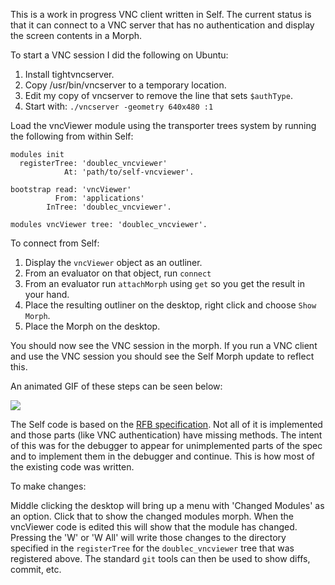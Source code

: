 This is a work in progress VNC client written in Self. The current status is that it can connect to a VNC server that has no authentication and display the screen contents in a Morph.

To start a VNC session I did the following on Ubuntu:

1. Install tightvncserver.
2. Copy /usr/bin/vncserver to a temporary location.
3. Edit my copy of vncserver to remove the line that sets `$authType`.
4. Start with: `./vncserver -geometry 640x480 :1`

Load the vncViewer module using the transporter trees system by running the following from within Self:

    modules init
      registerTree: 'doublec_vncviewer'
                At: 'path/to/self-vncviewer'.

    bootstrap read: 'vncViewer'
              From: 'applications'
            InTree: 'doublec_vncviewer'.

    modules vncViewer tree: 'doublec_vncviewer'.

To connect from Self:

1. Display the `vncViewer` object as an outliner.
2. From an evaluator on that object, run `connect`
3. From an evaluator run `attachMorph` using `get` so you get the result in your hand.
4. Place the resulting outliner on the desktop, right click and choose `Show Morph`.
5. Place the Morph on the desktop.

You should now see the VNC session in the morph. If you run a VNC client and use the VNC session you should see the Self Morph update to reflect this.

An animated GIF of these steps can be seen below:

<img src='http://bluishcoder.co.nz/self/self_vnc2.gif'>

The Self code is based on the [RFB specification](http://www.realvnc.com/docs/rfbproto.pdf). Not all of it is implemented and those parts (like VNC authentication) have missing methods. The intent of this was for the debugger to appear for unimplemented parts of the spec and to implement them in the debugger and continue. This is how most of the existing code was written.

To make changes:

Middle clicking the desktop will bring up a menu with 'Changed Modules' as an option. Click that to show the changed modules morph. When the vncViewer code is edited this will show that the module has changed. Pressing the 'W' or 'W All' will write those changes to the directory specified in the `registerTree` for the `doublec_vncviewer` tree that was registered above. The standard `git` tools can then be used to show diffs, commit, etc.
